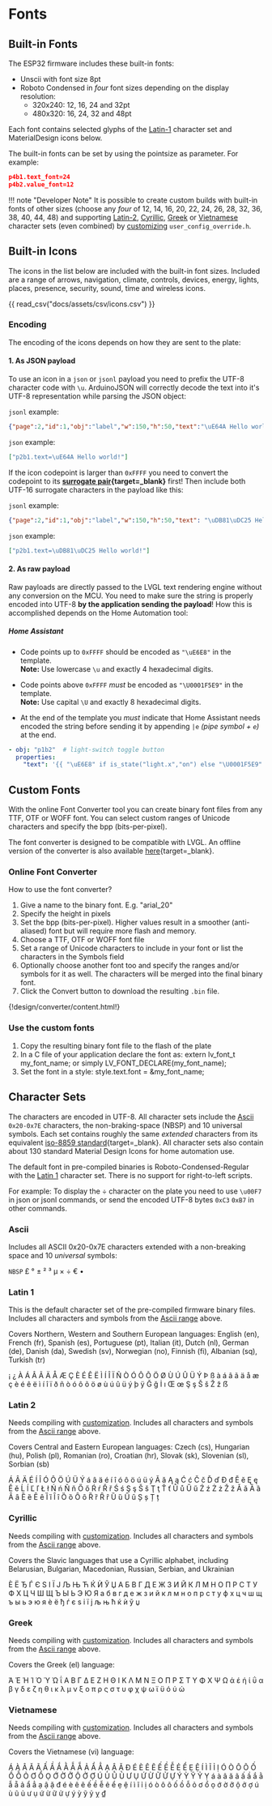 <style type="text/css">
.md-typeset table:not([class]) td
{
  padding: 0.5em 0.25m;
  line-height: 1.25;
  vertical-align: middle;
}

.md-typeset table:not([class]) th
{
  min-width: 5%;
  padding: 0.5em 0.25m;
}

th:nth-child(3n+1) { width: 8%; text-align: center;}
th:nth-child(3n+2) { width: 8%; text-align: center;}
th:nth-child(3n+3) { width: 34%; text-align: left; }

td:nth-child(3n+2) { white-space: nowrap; }
</style>


<h1>Fonts</h1>

## Built-in Fonts

The ESP32 firmware includes these built-in fonts:

- Unscii with font size 8pt
- Roboto Condensed in _four_ font sizes depending on the display resolution:
    - 320x240: 12, 16, 24 and 32pt
    - 480x320: 16, 24, 32 and 48pt

Each font contains selected glyphs of the [Latin-1](#latin-1) character set and MaterialDesign icons below.

The built-in fonts can be set by using the pointsize as parameter. For example:

```json linenums="1"
p4b1.text_font=24
p4b2.value_font=12
```

!!! note "Developer Note"
    It is possible to create custom builds with built-in fonts of other sizes (choose any _four_ of 12, 14, 16, 20, 22, 24, 26, 28, 32, 36, 38, 40, 44, 48) and
    supporting [Latin-2](#latin-2), [Cyrillic](#cyrillic), [Greek](#greek) or [Vietnamese](#vietnamese) character sets (even combined)
    by [customizing](../compiling/customize.md) `user_config_override.h`.


## Built-in Icons

The icons in the list below are included with the built-in font sizes.
Included are a range of arrows, navigation, climate, controls, devices, energy, lights, places, presence, security, sound, time and wireless icons.

{{ read_csv("docs/assets/csv/icons.csv") }}

### Encoding

The encoding of the icons depends on how they are sent to the plate:

#### 1. As JSON payload

To use an icon in a `json` or `jsonl` payload you need to prefix the UTF-8 character code with `\u`.
ArduinoJSON will correctly decode the text into it's UTF-8 representation while parsing the JSON object:

`jsonl` example:
```json linenums="1"
{"page":2,"id":1,"obj":"label","w":150,"h":50,"text":"\uE64A Hello world!"}
```

`json` example:
```json linenums="1"
["p2b1.text=\uE64A Hello world!"]
```

If the icon codepoint is larger than `0xFFFF` you need to convert the codepoint to its **[surrogate pair][1]{target=_blank}** first!
Then include both UTF-16 surrogate characters in the payload like this:

`jsonl` example:
```json linenums="1"
{"page":2,"id":1,"obj":"label","w":150,"h":50,"text": "\uDB81\uDC25 Hello world!"}
```

`json` example:
```json linenums="1"
["p2b1.text=\uDB81\uDC25 Hello world!"]
```

#### 2. As raw payload

Raw payloads are directly passed to the LVGL text rendering engine without any conversion on the MCU.
You need to make sure the string is properly encoded into UTF-8 **by the application sending the payload**!
How this is accomplished depends on the Home Automation tool:

##### Home Assistant

- Code points up to `0xFFFF` should be encoded as `"\uE6E8"` in the template.</br>
  __Note:__ Use lowercase `\u` and exactly 4 hexadecimal digits.

- Code points above `0xFFFF` *must* be encoded as `"\U0001F5E9"` in the template.</br>
  __Note:__ Use capital `\U` and exactly 8 hexadecimal digits.

- At the end of the template you *must* indicate that Home Assistant needs encoded the string before sending it by appending `|e` *(pipe symbol + `e`)* at the end.

```yaml linenums="1"
- obj: "p1b2"  # light-switch toggle button
  properties:
    "text": '{{ "\uE6E8" if is_state("light.x","on") else "\U0001F5E9" |e }}'
```



## Custom Fonts

With the online Font Converter tool you can create binary font files from any TTF, OTF or WOFF font.
You can select custom ranges of Unicode characters and specify the bpp (bits-per-pixel).

The font converter is designed to be compatible with LVGL. An offline version of the converter is also available [here][2]{target=_blank}.

### Online Font Converter

How to use the font converter?

  1.  Give a name to the binary font. E.g. "arial_20"
  2.  Specify the height in pixels
  3.  Set the bpp (bits-per-pixel). Higher values result in a smoother (anti-aliased) font but will require more flash and memory.
  4.  Choose a TTF, OTF or WOFF font file
  5.  Set a range of Unicode characters to include in your font or list the characters in the Symbols field
  6.  Optionally choose another font too and specify the ranges and/or symbols for it as well. The characters will be merged into the final binary font.
  7.  Click the Convert button to download the resulting `.bin` file.

{!design/converter/content.html!}

### Use the custom fonts

  1.  Copy the resulting binary font file to the flash of the plate
  2.  In a C file of your application declare the font as: extern lv_font_t my_font_name; or simply LV_FONT_DECLARE(my_font_name);
  3.  Set the font in a style: style.text.font = &my_font_name;




## Character Sets

The characters are encoded in UTF-8. All character sets include the [Ascii](#ascii) `0x20-0x7E` characters, the non-braking-space (NBSP) and 10 universal symbols.
Each set contains roughly the same *extended* characters from its equivalent [iso-8859 standard](https://en.wikipedia.org/wiki/ISO/IEC_8859){target=_blank}.
All character sets also contain about 130 standard Material Design Icons for home automation use.

The default font in pre-compiled binaries is Roboto-Condensed-Regular with the [Latin 1](#latin-1) character set. There is no support for right-to-left scripts.

For example: To display the &#x00F7; character on the plate you need to use `\u00F7` in json or jsonl commands, or send the encoded UTF-8 bytes `0xC3` `0xB7` in other commands.

### Ascii

Includes all ASCII 0x20-0x7E characters extended with a non-breaking space and 10 *universal* symbols: 

`NBSP`
&#x00A3;
&#x00B0;
&#x00B1;
&#x00B2;
&#x00B3;
&#x00B5;
&#x00D7;
&#x00F7;
&#x20AC;
&#x2022;


### Latin 1

This is the default character set of the pre-compiled firmware binary files.     
Includes all characters and symbols from the [Ascii range](#ascii) above.

Covers Northern, Western and Southern European languages: English (en), French (fr), Spanish (es), Portuguese (pt), Italian (it), Dutch (nl), German (de), Danish (da), Swedish (sv), Norwegian (no), Finnish (fi), Albanian (sq), Turkish (tr)

&#x00A1;
&#x00BF;
&#x00C0;
&#x00C1;
&#x00C2;
&#x00C3;
&#x00C4;
&#x00C5;
&#x00C6;
&#x00C7;
&#x00C8;
&#x00C9;
&#x00CA;
&#x00CB;
&#x00CC;
&#x00CD;
&#x00CE;
&#x00CF;
&#x00D1;
&#x00D2;
&#x00D3;
&#x00D4;
&#x00D5;
&#x00D6;
&#x00D8;
&#x00D9;
&#x00DA;
&#x00DB;
&#x00DC;
&#x00DD;
&#x00DE;
&#x00DF;
&#x00E0;
&#x00E1;
&#x00E2;
&#x00E3;
&#x00E4;
&#x00E5;
&#x00E6;
&#x00E7;
&#x00E8;
&#x00E9;
&#x00EA;
&#x00EB;
&#x00EC;
&#x00ED;
&#x00EE;
&#x00EF;
&#x00F0;
&#x00F1;
&#x00F2;
&#x00F3;
&#x00F4;
&#x00F5;
&#x00F6;
&#x00F8;
&#x00F9;
&#x00FA;
&#x00FB;
&#x00FC;
&#x00FD;
&#x00FE;
&#x00FF;
&#x011E;
&#x011F;
&#x0130;
&#x0131;
&#x0152;
&#x0153;
&#x015E;
&#x015F;
&#x0160;
&#x0161;
&#x017D;
&#x017E;
&#x1E9E;


### Latin 2

Needs compiling with [customization](../../compiling/customize/).
Includes all characters and symbols from the [Ascii range](#ascii) above.

Covers Central and Eastern European languages: Czech (cs), Hungarian (hu), Polish (pl), Romanian (ro), Croatian (hr), Slovak (sk), Slovenian (sl), Sorbian (sb)

&#x00C1;
&#x00C2;
&#x00C4;
&#x00C9;
&#x00CD;
&#x00CE;
&#x00D3;
&#x00D4;
&#x00D6;
&#x00DA;
&#x00DC;
&#x00DD;
&#x00E1;
&#x00E2;
&#x00E4;
&#x00E9;
&#x00ED;
&#x00EE;
&#x00F3;
&#x00F4;
&#x00F6;
&#x00FA;
&#x00FC;
&#x00FD;
&#x0102;
&#x0103;
&#x0104;
&#x0105;
&#x0106;
&#x0107;
&#x010C;
&#x010D;
&#x010E;
&#x010F;
&#x0110;
&#x0111;
&#x0114;
&#x0115;
&#x0118;
&#x0119;
&#x011A;
&#x011B;
&#x0139;
&#x013A;
&#x013D;
&#x013E;
&#x0141;
&#x0142;
&#x0143;
&#x0144;
&#x0147;
&#x0148;
&#x0150;
&#x0151;
&#x0154;
&#x0155;
&#x0158;
&#x0159;
&#x015A;
&#x015B;
&#x015E;
&#x015F;
&#x0160;
&#x0161;
&#x0162;
&#x0163;
&#x0164;
&#x0165;
&#x016E;
&#x016F;
&#x0170;
&#x0171;
&#x0179;
&#x017A;
&#x017B;
&#x017C;
&#x017D;
&#x017E;<!-- Serbo-Croatian Digraphs: Usually written as separate letters
&#x01C4;
&#x01C5;
&#x01C6;
&#x01C7;
&#x01C8;
&#x01C9;
&#x01CA;
&#x01CB;
&#x01CC;
-->
&#x01CD;
&#x01CE;
&#x0200;
&#x0201;
&#x0202;
&#x0203;
&#x0204;
&#x0205;
&#x0206;
&#x0207;
&#x0208;
&#x0209;
&#x020A;
&#x020B;
&#x020C;
&#x020D;
&#x020E;
&#x020F;
&#x0210;
&#x0211;
&#x0212;
&#x0213;
&#x0214;
&#x0215;
&#x0216;
&#x0217;
&#x0218;
&#x0219;
&#x021A;
&#x021B;


### Cyrillic

Needs compiling with [customization](../../compiling/customize/).
Includes all characters and symbols from the [Ascii range](#ascii) above.

Covers the Slavic languages that use a Cyrillic alphabet, including Belarusian, Bulgarian, Macedonian, Russian, Serbian, and Ukrainian 

&#x0400;
&#x0401;
&#x0402;
&#x0403;
&#x0404;
&#x0405;
&#x0406;
&#x0407;
&#x0408;
&#x0409;
&#x040A;
&#x040B;
&#x040C;
&#x040D;
&#x040E;
&#x040F;
&#x0410;
&#x0411;
&#x0412;
&#x0413;
&#x0414;
&#x0415;
&#x0416;
&#x0417;
&#x0418;
&#x0419;
&#x041A;
&#x041B;
&#x041C;
&#x041D;
&#x041E;
&#x041F;
&#x0420;
&#x0421;
&#x0422;
&#x0423;
&#x0424;
&#x0425;
&#x0426;
&#x0427;
&#x0428;
&#x0429;
&#x042A;
&#x042B;
&#x042C;
&#x042D;
&#x042E;
&#x042F;
&#x0430;
&#x0431;
&#x0432;
&#x0433;
&#x0434;
&#x0435;
&#x0436;
&#x0437;
&#x0438;
&#x0439;
&#x043A;
&#x043B;
&#x043C;
&#x043D;
&#x043E;
&#x043F;
&#x0440;
&#x0441;
&#x0442;
&#x0443;
&#x0444;
&#x0445;
&#x0446;
&#x0447;
&#x0448;
&#x0449;
&#x044A;
&#x044B;
&#x044C;
&#x044D;
&#x044E;
&#x044F;
&#x0450;
&#x0451;
&#x0452;
&#x0453;
&#x0454;
&#x0455;
&#x0456;
&#x0457;
&#x0458;
&#x0459;
&#x045A;
&#x045B;
&#x045C;
&#x045D;
&#x045E;
&#x045F;


### Greek

Needs compiling with [customization](../../compiling/customize/).
Includes all characters and symbols from the [Ascii range](#ascii) above.

Covers the Greek (el) language:

&#x0386;
&#x0388;
&#x0389;
&#x038A;
&#x038C;
&#x038E;
&#x038F;
&#x0390;
&#x0391;
&#x0392;
&#x0393;
&#x0394;
&#x0395;
&#x0396;
&#x0397;
&#x0398;
&#x0399;
&#x039A;
&#x039B;
&#x039C;
&#x039D;
&#x039E;
&#x039F;
&#x03A0;
&#x03A1;
&#x03A3;
&#x03A4;
&#x03A5;
&#x03A6;
&#x03A7;
&#x03A8;
&#x03A9;
&#x03AC;
&#x03AD;
&#x03AE;
&#x03AF;
&#x03B0;
&#x03B1;
&#x03B2;
&#x03B3;
&#x03B4;
&#x03B5;
&#x03B6;
&#x03B7;
&#x03B8;
&#x03B9;
&#x03BA;
&#x03BB;
&#x03BC;
&#x03BD;
&#x03BE;
&#x03BF;
&#x03C0;
&#x03C1;
&#x03C2;
&#x03C3;
&#x03C4;
&#x03C5;
&#x03C6;
&#x03C7;
&#x03C8;
&#x03C9;
&#x03CA;
&#x03CB;
&#x03CC;
&#x03CD;
&#x03CE;

### Vietnamese

Needs compiling with [customization](../../compiling/customize/).
Includes all characters and symbols from the [Ascii range](#ascii) above.

Covers the Vietnamese (vi) language:

&#xC1;	<!-- 	Á	-->
&#xC0;	<!-- 	À	-->
&#xC2;	<!-- 	Â	-->
&#x102;	<!-- 	Ă	-->
&#xC3;	<!-- 	Ã	-->
&#x1EA4;	<!-- 	Ấ	-->
&#x1EA6;	<!-- 	Ầ	-->
&#x1EAE;	<!-- 	Ắ	-->
&#x1EB0;	<!-- 	Ằ	-->
&#x1EAA;	<!-- 	Ẫ	-->
&#x1EB4;	<!-- 	Ẵ	-->
&#x1EA2;	<!-- 	Ả	-->
&#x1EA8;	<!-- 	Ẩ	-->
&#x1EB2;	<!-- 	Ẳ	-->
&#x1EA0;	<!-- 	Ạ	-->
&#x1EAC;	<!-- 	Ậ	-->
&#x1EB6;	<!-- 	Ặ	-->
&#x110;	<!-- 	Đ	-->
&#xC9;	<!-- 	É	-->
&#xC8;	<!-- 	È	-->
&#xCA;	<!-- 	Ê	-->
&#x1EBC;	<!-- 	Ẽ	-->
&#x1EBE;	<!-- 	Ế	-->
&#x1EC0;	<!-- 	Ề	-->
&#x1EC4;	<!-- 	Ễ	-->
&#x1EBA;	<!-- 	Ẻ	-->
&#x1EC2;	<!-- 	Ể	-->
&#x1EB8;	<!-- 	Ẹ	-->
&#x1EC6;	<!-- 	Ệ	-->
&#xCD;	<!-- 	Í	-->
&#xCC;	<!-- 	Ì	-->
&#x128;	<!-- 	Ĩ	-->
&#x1EC8;	<!-- 	Ỉ	-->
&#x1ECA;	<!-- 	Ị	-->
&#xD3;	<!-- 	Ó	-->
&#xD2;	<!-- 	Ò	-->
&#xD4;	<!-- 	Ô	-->
&#xD5;	<!-- 	Õ	-->
&#x1ED0;	<!-- 	Ố	-->
&#x1ED2;	<!-- 	Ồ	-->
&#x1ED6;	<!-- 	Ỗ	-->
&#x1ECE;	<!-- 	Ỏ	-->
&#x1A0;	<!-- 	Ơ	-->
&#x1ED4;	<!-- 	Ổ	-->
&#x1ECC;	<!-- 	Ọ	-->
&#x1EDA;	<!-- 	Ớ	-->
&#x1EDC;	<!-- 	Ờ	-->
&#x1EE0;	<!-- 	Ỡ	-->
&#x1ED8;	<!-- 	Ộ	-->
&#x1EDE;	<!-- 	Ở	-->
&#x1EE2;	<!-- 	Ợ	-->
&#xDA;	<!-- 	Ú	-->
&#xD9;	<!-- 	Ù	-->
&#x168;	<!-- 	Ũ	-->
&#x1EE6;	<!-- 	Ủ	-->
&#x1AF;	<!-- 	Ư	-->
&#x1EE4;	<!-- 	Ụ	-->
&#x1EE8;	<!-- 	Ứ	-->
&#x1EEA;	<!-- 	Ừ	-->
&#x1EEE;	<!-- 	Ữ	-->
&#x1EEC;	<!-- 	Ử	-->
&#x1EF0;	<!-- 	Ự	-->
&#xDD;	<!-- 	Ý	-->
&#x1EF2;	<!-- 	Ỳ	-->
&#x1EF8;	<!-- 	Ỹ	-->
&#x1EF6;	<!-- 	Ỷ	-->
&#x1EF4;	<!-- 	Ỵ	-->
&#xE1;	<!-- 	á	-->
&#xE0;	<!-- 	à	-->
&#xE2;	<!-- 	â	-->
&#x103;	<!-- 	ă	-->
&#xE3;	<!-- 	ã	-->
&#x1EA5;	<!-- 	ấ	-->
&#x1EA7;	<!-- 	ầ	-->
&#x1EAF;	<!-- 	ắ	-->
&#x1EB1;	<!-- 	ằ	-->
&#x1EAB;	<!-- 	ẫ	-->
&#x1EB5;	<!-- 	ẵ	-->
&#x1EA3;	<!-- 	ả	-->
&#x1EA9;	<!-- 	ẩ	-->
&#x1EB3;	<!-- 	ẳ	-->
&#x1EA1;	<!-- 	ạ	-->
&#x1EAD;	<!-- 	ậ	-->
&#x1EB7;	<!-- 	ặ	-->
&#x111;	<!-- 	đ	-->
&#xE9;	<!-- 	é	-->
&#xE8;	<!-- 	è	-->
&#xEA;	<!-- 	ê	-->
&#x1EBD;	<!-- 	ẽ	-->
&#x1EBF;	<!-- 	ế	-->
&#x1EC1;	<!-- 	ề	-->
&#x1EC5;	<!-- 	ễ	-->
&#x1EBB;	<!-- 	ẻ	-->
&#x1EC3;	<!-- 	ể	-->
&#x1EB9;	<!-- 	ẹ	-->
&#x1EC7;	<!-- 	ệ	-->
&#xED;	<!-- 	í	-->
&#xEC;	<!-- 	ì	-->
&#x129;	<!-- 	ĩ	-->
&#x1EC9;	<!-- 	ỉ	-->
&#x1ECB;	<!-- 	ị	-->
&#xF3;	<!-- 	ó	-->
&#xF2;	<!-- 	ò	-->
&#xF4;	<!-- 	ô	-->
&#xF5;	<!-- 	õ	-->
&#x1ED1;	<!-- 	ố	-->
&#x1ED3;	<!-- 	ồ	-->
&#x1ED7;	<!-- 	ỗ	-->
&#x1ECF;	<!-- 	ỏ	-->
&#x1A1;	<!-- 	ơ	-->
&#x1ED5;	<!-- 	ổ	-->
&#x1ECD;	<!-- 	ọ	-->
&#x1EDB;	<!-- 	ớ	-->
&#x1EDD;	<!-- 	ờ	-->
&#x1EE1;	<!-- 	ỡ	-->
&#x1ED9;	<!-- 	ộ	-->
&#x1EDF;	<!-- 	ở	-->
&#x1EE3;	<!-- 	ợ	-->
&#xFA;	<!-- 	ú	-->
&#xF9;	<!-- 	ù	-->
&#x169;	<!-- 	ũ	-->
&#x1EE7;	<!-- 	ủ	-->
&#x1B0;	<!-- 	ư	-->
&#x1EE5;	<!-- 	ụ	-->
&#x1EE9;	<!-- 	ứ	-->
&#x1EEB;	<!-- 	ừ	-->
&#x1EEF;	<!-- 	ữ	-->
&#x1EED;	<!-- 	ử	-->
&#x1EF1;	<!-- 	ự	-->
&#xFD;	<!-- 	ý	-->
&#x1EF3;	<!-- 	ỳ	-->
&#x1EF9;	<!-- 	ỹ	-->
&#x1EF7;	<!-- 	ỷ	-->
&#x1EF5;	<!-- 	ỵ	-->
&#x20AB;	<!-- 	₫	-->


[1]: http://www.russellcottrell.com/greek/utilities/SurrogatePairCalculator.htm
[2]: https://github.com/lvgl/lv_font_conv